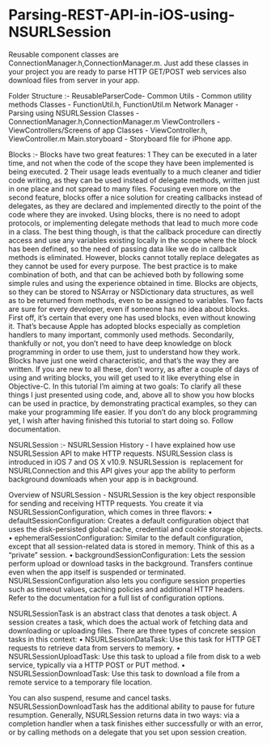 # Parsing-REST-API-in-iOS-using-NSURLSession

Reusable component classes are ConnectionManager.h,ConnectionManager.m. Just add these classes in your project you are ready to parse HTTP GET/POST web services also download files from server in your app. 

Folder Structure :-
ReusableParserCode- 
Common Utils - Common utility methods
Classes - FunctionUtil.h, FunctionUtil.m
Network Manager - Parsing using NSURLSession
Classes - ConnectionManager.h,ConnectionManager.m
ViewControllers - ViewControllers/Screens of app
Classes - ViewController.h, ViewController.m
Main.storyboard - Storyboard file for iPhone app.


Blocks :-
Blocks have two great features:
	1	They can be executed in a later time, and not when the code of the scope they have been implemented is being executed.
	2	Their usage leads eventually to a much cleaner and tidier code writing, as they can be used instead of delegate methods, written just in one place and not spread to many files.
Focusing even more on the second feature, blocks offer a nice solution for creating callbacks instead of delegates, as they are declared and implemented directly to the point of the code where they are invoked. Using blocks, there is no need to adopt protocols, or implementing delegate methods that lead to much more code in a class. The best thing though, is that the callback procedure can directly access and use any variables existing locally in the scope where the block has been defined, so the need of passing data like we do in callback methods is eliminated. However, blocks cannot totally replace delegates as they cannot be used for every purpose. The best practice is to make combination of both, and that can be achieved both by following some simple rules and using the experience obtained in time.
Blocks are objects, so they can be stored to NSArray or NSDictionary data structures, as well as to be returned from methods, even to be assigned to variables.
Two facts are sure for every developer, even if someone has no idea about blocks. First off, it’s certain that every one has used blocks, even without knowing it. That’s because Apple has adopted blocks especially as completion handlers to many important, commonly used methods. Secondarily, thankfully or not, you don’t need to have deep knowledge on block programming in order to use them, just to understand how they work.
Blocks have just one weird characteristic, and that’s the way they are written. If you are new to all these, don’t worry, as after a couple of days of using and writing blocks, you will get used to it like everything else in Objective-C.
In this tutorial I’m aiming at two goals: To clarify all these things I just presented using code, and, above all to show you how blocks can be used in practice, by demonstrating practical examples, so they can make your programming life easier. If you don’t do any block programming yet, I wish after having finished this tutorial to start doing so. Follow documentation.


NSURLSession :- 
NSURLSession History - 
I have explained how use NSURLSession API to make HTTP requests. NSURLSession class is introduced in iOS 7 and OS X v10.9.  NSURLSession is  replacement for NSURLConnection and this API gives your app the ability to perform background downloads when your app is in background.

Overview of NSURLSession - 
NSURLSession is the key object responsible for sending and receiving HTTP requests. You create it via NSURLSessionConfiguration, which comes in three flavors:
	•	defaultSessionConfiguration: Creates a default configuration object that uses the disk-persisted global cache, credential and cookie storage objects.
	•	ephemeralSessionConfiguration: Similar to the default configuration, except that all session-related data is stored in memory. Think of this as a “private” session.
	•	backgroundSessionConfiguration: Lets the session perform upload or download tasks in the background. Transfers continue even when the app itself is suspended or terminated.
NSURLSessionConfiguration also lets you configure session properties such as timeout values, caching policies and additional HTTP headers. Refer to the documentation for a full list of configuration options.

NSURLSessionTask is an abstract class that denotes a task object. A session creates a task, which does the actual work of fetching data and downloading or uploading files.
There are three types of concrete session tasks in this context:
	•	NSURLSessionDataTask: Use this task for HTTP GET requests to retrieve data from servers to memory.
	•	NSURLSessionUploadTask: Use this task to upload a file from disk to a web service, typically via a HTTP POST or PUT method.
	•	NSURLSessionDownloadTask: Use this task to download a file from a remote service to a temporary file location.

You can also suspend, resume and cancel tasks. NSURLSessionDownloadTask has the additional ability to pause for future resumption.
Generally, NSURLSession returns data in two ways: via a completion handler when a task finishes either successfully or with an error, or by calling methods on a delegate that you set upon session creation.


